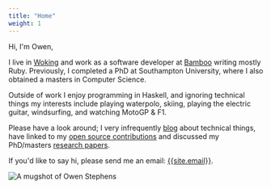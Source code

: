 ```yaml
---
title: "Home"
weight: 1
---
```


Hi, I'm Owen,

I live in [Woking][woking] and work as a software developer at [Bamboo][bamboo]
writing mostly Ruby. Previously, I completed a PhD at Southampton University,
where I also obtained a masters in Computer Science.

Outside of work I enjoy programming in Haskell, and ignoring technical things my interests include playing waterpolo, skiing, playing the electric guitar, windsurfing, and watching MotoGP &amp; F1.

Please have a look around; I very infrequently [blog][blog] about technical
things, have linked to my [open source contributions][oss] and discussed my
PhD/masters [research papers][research].

If you'd like to say hi, please send me an email: [{{site.email}}](mailto:{{site.email}}).

<div class="container">
  <div class="row">
    <div class="col-3"></div>
    <div class="col-6">
      <img src="{{site.img_dir}}owenstephens.png" class="rounded img-fluid" alt="A mugshot of Owen Stephens"/>
    </div>
    <div class="col-3"></div>
  </div>
</div>

[blog]: /blog.html
[oss]: /oss.html
[research]: /research.html
[bamboo]: https://bambooengineering.io/
[woking]: https://en.wikipedia.org/wiki/Woking
